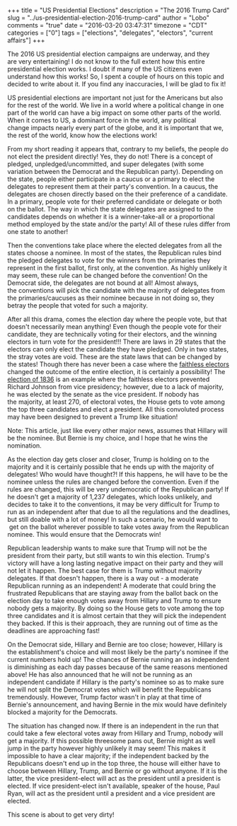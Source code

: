 +++
title = "US Presidential Elections"
description = "The 2016 Trump Card"
slug = "../us-presidential-election-2016-trump-card"
author = "Lobo"
comments = "true"
date = "2016-03-20 03:47:31"
timezone = "CDT"
categories = ["0"]
tags = ["elections", "delegates", "electors", "current affairs"]
+++

The 2016 US presidential election campaigns are underway, and they are very entertaining! I do not know to the full extent how this entire presidential election works. I doubt if many of the US citizens even understand how this works! So, I spent a couple of hours on this topic and decided to write about it. If you find any inaccuracies, I will be glad to fix it!

US presidential elections are important not just for the Americans but also for the rest of the world. We live in a world where a political change in one part of the world can have a big impact on some other parts of the world. When it comes to US, a dominant force in the world, any political change impacts nearly every part of the globe, and it is important that we, the rest of the world, know how the elections work!

From my short reading it appears that, contrary to my beliefs, the people do not elect the president directly! Yes, they do not! There is a concept of pledged, unpledged/uncommitted, and super delegates (with some variation between the Democrat and the Republican party). Depending on the state, people either participate in a caucus or a primary to elect the delegates to represent them at their party's convention. In a caucus, the delegates are chosen directly based on the their preference of a candidate. In a primary, people vote for their preferred candidate or delegate or both on the ballot. The way in which the state delegates are assigned to the candidates depends on whether it is a winner-take-all or a proportional method employed by the state and/or the party! All of these rules differ from one state to another!

Then the conventions take place where the elected delegates from all the states choose a nominee. In most of the states, the Republican rules bind the pledged delegates to vote for the winners from the primaries they represent in the first ballot, first only, at the convention. As highly unlikely it may seem, these rule can be changed before the convention! On the Democrat side, the delegates are not bound at all! Almost always, the conventions will pick the candidate with the majority of delegates from the primaries/caucuses as their nominee because in not doing so, they betray the people that voted for such a majority.

After all this drama, comes the election day where the people vote, but that doesn't necessarily mean anything! Even though the people vote for their candidate, they are technically voting for their electors, and the winning electors in turn vote for the president!!! There are laws in 29 states that the electors can only elect the candidate they have pledged. Only in two states, the stray votes are void. These are the state laws that can be changed by the states! Though there has never been a case where the [faithless electors](https://en.wikipedia.org/wiki/Faithless_elector) changed the outcome of the entire election, it is certainly a possibility! The [election of 1836](https://en.wikipedia.org/wiki/United_States_presidential_election,_1836#Results) is an example where the faithless electors prevented Richard Johnson from vice presidency; however, due to a lack of majority, he was elected by the senate as the vice president. If nobody has the majority, at least 270, of electoral votes, the House gets to vote among the top three candidates and elect a president. All this convoluted process may have been designed to prevent a Trump like situation!

Note: This article, just like every other major news, assumes that Hillary will be the nominee. But Bernie is my choice, and I hope that he wins the nomination.

As the election day gets closer and closer, Trump is holding on to the majority and it is certainly possible that he ends up with the majority of delegates! Who would have thought?! If this happens, he will have to be the nominee unless the rules are changed before the convention. Even if the rules are changed, this will be very undemocratic of the Republican party! If he doesn't get a majority of 1,237 delegates, which looks unlikely, and decides to take it to the conventions, it may be very difficult for Trump to run as an independent after that due to all the regulations and the deadlines, but still doable with a lot of money! In such a scenario, he would want to  get on the ballot wherever possible to take votes away from the Republican nominee. This would ensure that the Democrats win!

Republican leadership wants to make sure that Trump will not be the president from their party, but still wants to win this election. Trump's victory will have a long lasting negative impact on their party and they will not let it happen. The best case for them is Trump without majority delegates. If that doesn't happen, there is a way out - a moderate Republican running as an independent! A moderate that could bring the frustrated Republicans that are staying away from the ballot back on the election day to take enough votes away from Hillary and Trump to ensure nobody gets a majority. By doing so the House gets to vote among the top three candidates and it is almost certain that they will pick the independent they backed. If this is their approach, they are running out of time as the deadlines are approaching fast!

On the Democrat side, Hillary and Bernie are too close; however, Hillary is the establishment's choice and will most likely be the party's nominee if the current numbers hold up! The chances of Bernie running an as independent is diminishing as each day passes because of the same reasons mentioned above! He has also announced that he will not be running as an independent candidate if Hillary is the party's nominee so as to make sure he will not split the Democrat votes which will benefit the Republicans tremendously. However, Trump factor wasn't in play at that time of Bernie's announcement, and having Bernie in the mix would have definitely blocked a majority for the Democrats.

The situation has changed now. If there is an independent in the run that could take a few electoral votes away from Hillary and Trump, nobody will get a majority. If this possible threesome pans out, Bernie might as well jump in the party however highly unlikely it may seem! This makes it impossible to have a clear majority; if the independent backed by the Republicans doesn't end up in the top three, the house will either have to choose between Hillary, Trump, and Bernie or go without anyone. If it is the latter, the vice president-elect will act as the president until a president is elected. If vice president-elect isn't available, speaker of the house, Paul Ryan, will act as the president until a president and a vice president are elected.

This scene is about to get very dirty!
